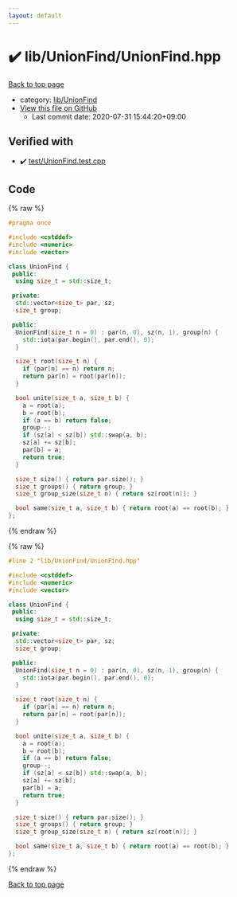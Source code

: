 ```yaml
---
layout: default
---
```


<!-- mathjax config similar to math.stackexchange -->
<script type="text/javascript" async
  src="https://cdnjs.cloudflare.com/ajax/libs/mathjax/2.7.5/MathJax.js?config=TeX-MML-AM_CHTML">
</script>
<script type="text/x-mathjax-config">
  MathJax.Hub.Config({
    TeX: { equationNumbers: { autoNumber: "AMS" }},
    tex2jax: {
      inlineMath: [ ['$','$'] ],
      processEscapes: true
    },
    "HTML-CSS": { matchFontHeight: false },
    displayAlign: "left",
    displayIndent: "2em"
  });
</script>

<script type="text/javascript" src="https://cdnjs.cloudflare.com/ajax/libs/jquery/3.4.1/jquery.min.js"></script>
<script src="https://cdn.jsdelivr.net/npm/jquery-balloon-js@1.1.2/jquery.balloon.min.js" integrity="sha256-ZEYs9VrgAeNuPvs15E39OsyOJaIkXEEt10fzxJ20+2I=" crossorigin="anonymous"></script>
<script type="text/javascript" src="../../../assets/js/copy-button.js"></script>
<link rel="stylesheet" href="../../../assets/css/copy-button.css" />


# :heavy_check_mark: lib/UnionFind/UnionFind.hpp

<a href="../../../index.html">Back to top page</a>

* category: <a href="../../../index.html#d8ce77e7929e89891ebe5f859497af18">lib/UnionFind</a>
* <a href="{{ site.github.repository_url }}/blob/master/lib/UnionFind/UnionFind.hpp">View this file on GitHub</a>
    - Last commit date: 2020-07-31 15:44:20+09:00




## Verified with

* :heavy_check_mark: <a href="../../../verify/test/UnionFind.test.cpp.html">test/UnionFind.test.cpp</a>


## Code

<a id="unbundled"></a>
{% raw %}
```cpp
#pragma once

#include <cstddef>
#include <numeric>
#include <vector>

class UnionFind {
 public:
  using size_t = std::size_t;

 private:
  std::vector<size_t> par, sz;
  size_t group;

 public:
  UnionFind(size_t n = 0) : par(n, 0), sz(n, 1), group(n) {
    std::iota(par.begin(), par.end(), 0);
  }

  size_t root(size_t n) {
    if (par[n] == n) return n;
    return par[n] = root(par[n]);
  }

  bool unite(size_t a, size_t b) {
    a = root(a);
    b = root(b);
    if (a == b) return false;
    group--;
    if (sz[a] < sz[b]) std::swap(a, b);
    sz[a] += sz[b];
    par[b] = a;
    return true;
  }

  size_t size() { return par.size(); }
  size_t groups() { return group; }
  size_t group_size(size_t n) { return sz[root(n)]; }

  bool same(size_t a, size_t b) { return root(a) == root(b); }
};
```
{% endraw %}

<a id="bundled"></a>
{% raw %}
```cpp
#line 2 "lib/UnionFind/UnionFind.hpp"

#include <cstddef>
#include <numeric>
#include <vector>

class UnionFind {
 public:
  using size_t = std::size_t;

 private:
  std::vector<size_t> par, sz;
  size_t group;

 public:
  UnionFind(size_t n = 0) : par(n, 0), sz(n, 1), group(n) {
    std::iota(par.begin(), par.end(), 0);
  }

  size_t root(size_t n) {
    if (par[n] == n) return n;
    return par[n] = root(par[n]);
  }

  bool unite(size_t a, size_t b) {
    a = root(a);
    b = root(b);
    if (a == b) return false;
    group--;
    if (sz[a] < sz[b]) std::swap(a, b);
    sz[a] += sz[b];
    par[b] = a;
    return true;
  }

  size_t size() { return par.size(); }
  size_t groups() { return group; }
  size_t group_size(size_t n) { return sz[root(n)]; }

  bool same(size_t a, size_t b) { return root(a) == root(b); }
};

```
{% endraw %}

<a href="../../../index.html">Back to top page</a>

